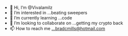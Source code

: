 - 👋 Hi, I’m @Vivalamilz
- 👀 I’m interested in ...beating sweepers
- 🌱 I’m currently learning ...code
- 💞️ I’m looking to collaborate on ...getting my crypto back
- 📫 How to reach me ...bradcmills@hotmail.com

<!---
Vivalamilz/Vivalamilz is a ✨ special ✨ repository because its `README.md` (this file) appears on your GitHub profile.
You can click the Preview link to take a look at your changes.
--->
